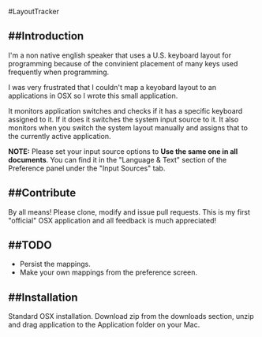 #LayoutTracker

##Introduction
-------
I'm a non native english speaker that uses a U.S. keyboard layout for programming because of the convinient placement of many keys used frequently when programming.

I was very frustrated that I couldn't map a keyobard layout to an applications in OSX so I wrote this small application.

It monitors application switches and checks if it has a specific keyboard assigned to it. If it does it switches the system input source to it. It also monitors when you switch the system layout manually and assigns that to the currently active application.

**NOTE:** Please set your input source options to **Use the same one in all documents**. You can find it in the "Language & Text" section of the Preference panel under the "Input Sources" tab.

##Contribute
-------
By all means! Please clone, modify and issue pull requests. This is my first "official" OSX application and all feedback is much appreciated!

##TODO
-------
* Persist the mappings.
* Make your own mappings from the preference screen.

##Installation
-------
Standard OSX installation. Download zip from the downloads section, unzip and drag application to the Application folder on your Mac.

